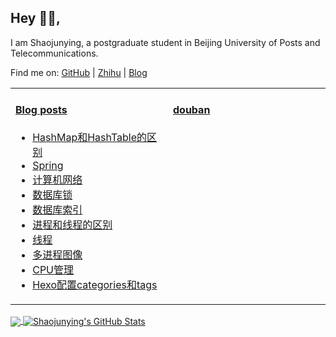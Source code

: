 ## Hey 👋🏻,

I am Shaojunying, a postgraduate student in Beijing University of Posts and Telecommunications.

Find me on: [GitHub](https://github.com/shaojunying) | [Zhihu](https://www.zhihu.com/people/shaojunying) | [Blog](https://blog.nowcoder.net/shaojunying)

<table>
<tr>
<td valign="top" width="50%">

#### <a href="https://shaojunying.github.io" target="_blank">Blog posts</a>

<!-- BLOG-POST-LIST:START -->
- [HashMap和HashTable的区别](https://shaojunying.github.io/2020/07/17/HashMap%E5%92%8CHashTable%E7%9A%84%E5%8C%BA%E5%88%AB/)
- [Spring](https://shaojunying.github.io/2020/07/05/Spring/)
- [计算机网络](https://shaojunying.github.io/2020/07/01/%E8%AE%A1%E7%AE%97%E6%9C%BA%E7%BD%91%E7%BB%9C/)
- [数据库锁](https://shaojunying.github.io/2020/06/25/%E6%95%B0%E6%8D%AE%E5%BA%93%E9%94%81/)
- [数据库索引](https://shaojunying.github.io/2020/06/23/%E6%95%B0%E6%8D%AE%E5%BA%93%E7%B4%A2%E5%BC%95/)
- [进程和线程的区别](https://shaojunying.github.io/2020/06/19/%E8%BF%9B%E7%A8%8B%E5%92%8C%E7%BA%BF%E7%A8%8B%E7%9A%84%E5%8C%BA%E5%88%AB/)
- [线程](https://shaojunying.github.io/2020/06/10/%E7%BA%BF%E7%A8%8B/)
- [多进程图像](https://shaojunying.github.io/2020/06/09/%E5%A4%9A%E8%BF%9B%E7%A8%8B%E5%9B%BE%E5%83%8F/)
- [CPU管理](https://shaojunying.github.io/2020/06/09/CPU%E7%AE%A1%E7%90%86/)
- [Hexo配置categories和tags](https://shaojunying.github.io/2020/06/04/Hexo%E9%85%8D%E7%BD%AErepository%E5%92%8Ctags/)
<!-- BLOG-POST-LIST:END -->

</td>
<td valign="top" width="50%">

#### <a href="https://www.douban.com/people/155360876/" target="_blank">douban</a>

<!-- douban:START -->
<!-- douban:END -->

</td>
</tr>
</table>

<a href="https://github.com/shaojunying">
  <img align="center" src="https://github-readme-stats.vercel.app/api/top-langs/?username=shaojunying&hide=css,html&title_color=ffffff&text_color=c9cacc&icon_color=2bbc8a&bg_color=1d1f21" />
</a>

<a href="https://github.com/shaojunying">
  <img align="center" src="https://github-readme-stats.vercel.app/api?username=shaojunying&show_icons=true&line_height=27&count_private=true&title_color=ffffff&text_color=c9cacc&icon_color=2bbc8a&bg_color=1d1f21" alt="Shaojunying's GitHub Stats" />
</a>
